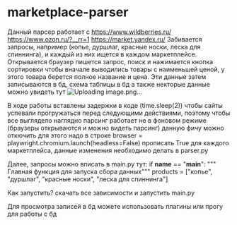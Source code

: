 # marketplace-parser
Данный парсер работает с 
  https://www.wildberries.ru/
  https://www.ozon.ru/?__rr=1
  https://market.yandex.ru/
Забивается запросы, например  (копье, дуршлаг, красные носки, леска для спиннинга), и каждый из них ищется в каждом маркетплейсе.
Открывается браузер пишется запрос,  поиск и нажимается кнопка сортировки чтобы вначале выводились товары с наименьшей ценой, у этого товара берется полное название и цена. Эти данные затем записываются в бд, схема таблицы в бд а также некторые данные можно увидеть тут
![Uploading image.png…]()

В ходе работы вставлены задержки в коде (time.sleep(2)) чтобы сайты успевали прогружаться перед следующими действиями, поэтому чтобы все выглядело наглядно парсинг работает не в фоновом режиме (браузеры открываются и можно видеть парсинг) данную фичу можно откючить для этого надо в строке
browser = playwright.chromium.launch(headless=False)
прописать True для каждого маркетплейса, данные изменения необходимо делать в parser.py

Далее, запросы можно вписать в main.py тут:
if __name__ == "__main__":
    """ Главная функция для запуска сбора данных"""
    products = ["копье", "дуршлаг", "красные носки", "леска для спиннинга"]

Как запустить?
скачать все зависимости и запустить main.py 

Для просмотра записей в бд можете использовать плагины или прогу для работы с бд




